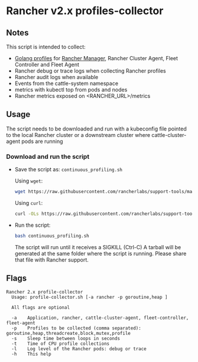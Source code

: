# Rancher v2.x profiles-collector

## Notes

This script is intended to collect:
- [Golang profiles](https://github.com/pkg/profile) for [Rancher Manager](https://github.com/rancher/rancher/), Rancher Cluster Agent, Fleet Controller and Fleet Agent
- Rancher debug or trace logs when collecting Rancher profiles
- Rancher audit logs when available
- Events from the cattle-system namespace
- metrics with kubectl top from pods and nodes
- Rancher metrics exposed on <RANCHER_URL>/metrics

## Usage

The script needs to be downloaded and run with a kubeconfig file pointed to the local Rancher cluster or a downstream cluster where cattle-cluster-agent pods are running

### Download and run the script
* Save the script as: `continuous_profiling.sh`

  Using `wget`:
    ```bash
    wget https://raw.githubusercontent.com/rancherlabs/support-tools/master/collection/rancher/v2.x/profile-collector/continuous_profiling.sh
    ```
  Using `curl`:
    ```bash
    curl -OLs https://raw.githubusercontent.com/rancherlabs/support-tools/master/collection/rancher/v2.x/profile-collector/continuous_profiling.sh
    ```
 
* Run the script:
  ```bash
  bash continuous_profiling.sh
  ```
  The script will run until it receives a SIGKILL (Ctrl-C)
  A tarball will be generated at the same folder where the script is running. Please share that file with Rancher support.

## Flags

```
Rancher 2.x profile-collector
  Usage: profile-collector.sh [-a rancher -p goroutine,heap ]

  All flags are optional

  -a    Application, rancher, cattle-cluster-agent, fleet-controller, fleet-agent
  -p    Profiles to be collected (comma separated): goroutine,heap,threadcreate,block,mutex,profile
  -s    Sleep time between loops in seconds
  -t    Time of CPU profile collections
  -l    Log level of the Rancher pods: debug or trace
  -h    This help
```

